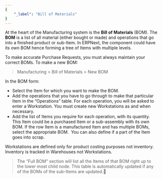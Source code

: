 ```yaml
---
{
	"_label": "Bill of Materials"
}
---
```

At the heart of the Manufacturing system is the **Bill of Materials** (BOM). The **BOM** is a list of all material (either bought or made) and operations that go into a finished product or sub-Item. In ERPNext, the component could have its own BOM hence forming a tree of Items with multiple levels.

To make accurate Purchase Requests, you must always maintain your correct BOMs. To make a new BOM:

> Manufacturing > Bill of Materials > New BOM

In the BOM form:

- Select the Item for which you want to make the BOM.
- Add the operations that you have to go through to make that particular Item in the “Operations” table. For each operation, you will be asked to enter a Workstation. You must create new Workstations as and when necessary. 
- Add the list of Items you require for each operation, with its quantity. This Item could be a purchased Item or a sub-assembly with its own BOM. If the row Item is a manufactured Item and has multiple BOMs, select the appropriate BOM.  You can also define if a part of the Item goes into scrap.

Workstations are defined only for product costing purposes not inventory. Inventory is tracked in Warehouses not Workstations.

> The “Full BOM” section will list all the Items of that BOM right up to the lower most child node. This table is automatically updated if any of the BOMs of the sub-Items are updated.